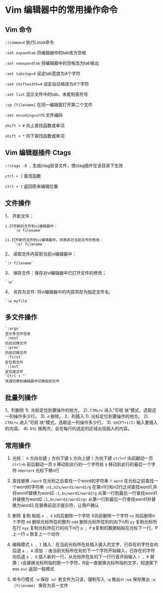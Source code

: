 # Vim 编辑器中的常用操作命令

## Vim 命令
`:!command`   执行Linux命令

`:set expandtab`  将编辑器中的tab改为空格

`:set noexpandtab`    将编辑器中的空格改为tab输出

`:set tabstop=4`  设定tab宽度为4个字符

`:set shiftwidth=4`   设定自动缩进为4个字符

`:set list`   显示文件中的tab、末尾制表符号

`:sp [filename]`  在同一编辑窗打开第二个文件

`:set encoding=utf8`  文件编码

`shift + #`  向上查找函数或单词

`shift + *`  向下查找函数或单词


## Vim 编辑器插件 Ctags
`:!ctags -R .`  生成ctag目录文件，使ctag插件在该目录下生效

`ctrl + ]`    查找函数

`ctrl + t`    返回原来编辑位置

## 文件操作
1、 开新文件：

    i.打开新的文件到vi编辑器中：
        `:e filename`

    ii.打开新的文件到vi编辑器中，并放弃对当前文件的修改：
        `:e! filename`

2、 读取文件内容到当前vi编辑器中：

    `:r filename`

3、 保存文件：保存对vi编辑器中已打开文件的修改；

    `:w`

4、 另存为文件: 将vi编辑器中的内容另存为指定文件名;

    `:w myfile`

## 多文件操作
    `:args`
    显示多文件信息
    `:next`
    向后切换文件
    `:prev`
    向前切换文件
    `:first`
    定位首文件
    `:last`
    定位尾文件
    `Ctrl + ^`
    快速切换到编辑器中切换前的文件

## 批量列操作
1、列删除
    1). 光标定位到要操作的地方。
    2). `CTRL+v` 进入“可视 块”模式，选取这一列操作多少行。
    3). `d` 删除。
2、列插入
    1). 光标定位到要操作的地方。
    2). `CTRL+v` 进入“可视 块”模式，选取这一列操作多少行。
    3). `SHIFT+i(I)` 输入要插入的内容。
    4). `ESC` 按两次，会在每行的选定的区域出现插入的内容。

## 常用操作

1. 光标：
    `h` 方向左键
    `j`   方向下键
    `k`  方向上键
    `l`   方向下键
    `ctrl+f` 向前翻动一页
    `ctrl+b` 前后翻动一页
    `0` 移动到此行的一个字符处
    `$` 移动到此行的最后一个字符
    `n《enter》` 光标下移n行

2. 查找替换
    `/word`    在光标之后查找一个word的字符串
    `? word`   在光标之前查找一个word的字符串
    `:n1,n2s/word1/word2/g`    在第n1行和n2行之间查找word1,并将word1替换为word2
    `:1,$s/word1/word2/g`     从第一行到最后一行查找word1并替换为word2
    `:1,$s/word1/word2/gc`   从第一行到最后一行查找word1并替换为word2,在替换前显示提示符，让用户确认

3. 删除 复制 粘贴
    `x , X`      x向后删除一个字符  X向前删除一个字符
    `nx`        向后删除n个字符
    `dd`          删除光标所在的整列
    `ndd`        删除光标所在列的向下n列
    `yy`         复制光标所在行
    `nyy`        复制光标所在行的向下n行
    `p , P`     p复制的数据粘贴在光标下一行，P上一行
    `u`            恢复上一个动作
4. 编辑模式
    `i , I`       插入：在当前光标所在处插入输入的文字，已存在的字符会向后退
    `a , A`     添加 ：由当前光标所在处的下一个字符开始输入，已存在的字符向后退
    `o , O`    插入新的一行，从光标所在处的下一行行首开始输入
    `r , R`      替换：r会替换光标所指的那一个字符，R会一直替换光标所指的文字，知道案下esc
    `esc`        返回一般模式
    
5. 命令行模式
    `:w`       保存
    `:w!`   若文件为只读，强制写入
    `:q`       推出vi
    `:wq`    保存推出
    `:w ［filename］` 保存为另一文件
